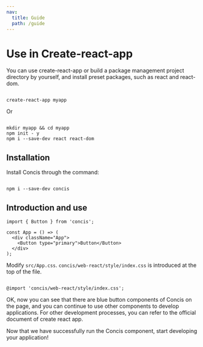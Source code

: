 ```yaml
---
nav:
  title: Guide
  path: /guide
---
```


# Use in Create-react-app

You can use create-react-app or build a package management project directory by yourself, and install preset packages, such as react and react-dom.

```tsx pure

create-react-app myapp

```

Or

```tsx pure

mkdir myapp && cd myapp
npm init - y
npm i --save-dev react react-dom

```

## Installation

Install Concis through the command:

```tsx pure

npm i --save-dev concis

```

## Introduction and use

```tsx pure
import { Button } from 'concis';

const App = () => (
  <div className="App">
    <Button type="primary">Button</Button>
  </div>
);
```

Modify `src/App.css`. `concis/web-react/style/index.css` is introduced at the top of the file.

```tsx pure

@import 'concis/web-react/style/index.css';

```

OK, now you can see that there are blue button components of Concis on the page, and you can continue to use other components to develop applications. For other development processes, you can refer to the official document of create react app.

Now that we have successfully run the Concis component, start developing your application!
